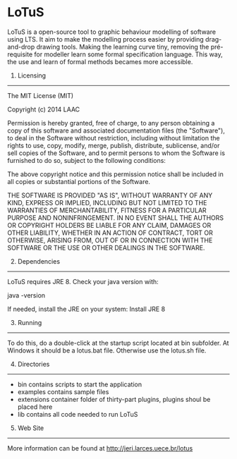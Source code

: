 LoTuS
=====

LoTuS is a open-source tool to graphic behaviour modelling of software using LTS. It aim to make the modelling process easier by providing drag-and-drop drawing tools. Making the learning curve tiny, removing the pré-requisite for modeller learn some formal specification language. This way, the use and learn of formal methods becames more accessible.

1. Licensing
------------

The MIT License (MIT)

Copyright (c) 2014 LAAC

Permission is hereby granted, free of charge, to any person obtaining a copy
of this software and associated documentation files (the "Software"), to deal
in the Software without restriction, including without limitation the rights
to use, copy, modify, merge, publish, distribute, sublicense, and/or sell
copies of the Software, and to permit persons to whom the Software is
furnished to do so, subject to the following conditions:

The above copyright notice and this permission notice shall be included in
all copies or substantial portions of the Software.

THE SOFTWARE IS PROVIDED "AS IS", WITHOUT WARRANTY OF ANY KIND, EXPRESS OR
IMPLIED, INCLUDING BUT NOT LIMITED TO THE WARRANTIES OF MERCHANTABILITY,
FITNESS FOR A PARTICULAR PURPOSE AND NONINFRINGEMENT. IN NO EVENT SHALL THE
AUTHORS OR COPYRIGHT HOLDERS BE LIABLE FOR ANY CLAIM, DAMAGES OR OTHER
LIABILITY, WHETHER IN AN ACTION OF CONTRACT, TORT OR OTHERWISE, ARISING FROM,
OUT OF OR IN CONNECTION WITH THE SOFTWARE OR THE USE OR OTHER DEALINGS IN
THE SOFTWARE.


2. Dependencies
---------------

LoTuS requires JRE 8. Check your java version with:

java -version

If needed, install the JRE on your system: Install JRE 8 

3. Running
----------

To do this, do a double-click at the startup script located at bin subfolder. At Windows it should be a lotus.bat file. Otherwise use the lotus.sh file.

4. Directories
--------------

- bin
	contains scripts to start the application
- examples
	contains sample files
- extensions
	container folder of thirty-part plugins, plugins shoul be placed here
- lib
	contains all code needed to run LoTuS

5. Web Site
-----------

More information can be found at http://jeri.larces.uece.br/lotus
